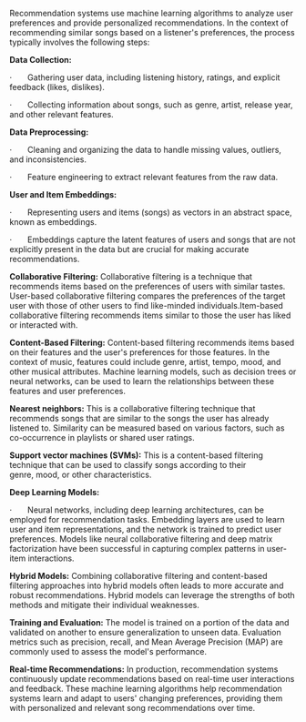 

Recommendation systems use machine learning algorithms to analyze user preferences and provide personalized recommendations. In the context of recommending similar songs based on a listener's preferences, the process typically involves the following steps:

**Data Collection:**

·       Gathering user data, including listening history, ratings, and explicit feedback (likes, dislikes).

·       Collecting information about songs, such as genre, artist, release year, and other relevant features.

**Data Preprocessing:**

·       Cleaning and organizing the data to handle missing values, outliers, and inconsistencies.

·       Feature engineering to extract relevant features from the raw data.

**User and Item Embeddings:**

·       Representing users and items (songs) as vectors in an abstract space, known as embeddings.

·       Embeddings capture the latent features of users and songs that are not explicitly present in the data but are crucial for making accurate recommendations.

**Collaborative Filtering:**
Collaborative filtering is a technique that recommends items based on the preferences of users with similar tastes. User-based collaborative filtering compares the preferences of the target user with those of other users to find like-minded individuals.Item-based collaborative filtering recommends items similar to those the user has liked or interacted with.

**Content-Based Filtering:**
Content-based filtering recommends items based on their features and the user's preferences for those features. In the context of music, features could include genre, artist, tempo, mood, and other musical attributes. Machine learning models, such as decision trees or neural networks, can be used to learn the relationships between these features and user preferences.

**Nearest neighbors:** This is a collaborative filtering technique that recommends songs that are similar to the songs the user has already listened to. Similarity can be measured based on various factors, such as co-occurrence in playlists or shared user ratings.

**Support vector machines (SVMs):** This is a content-based filtering technique that can be used to classify songs according to their genre, mood, or other characteristics.

**Deep Learning Models:**

·       Neural networks, including deep learning architectures, can be employed for recommendation tasks. Embedding layers are used to learn user and item representations, and the network is trained to predict user preferences. Models like neural collaborative filtering and deep matrix factorization have been successful in capturing complex patterns in user-item interactions.

**Hybrid Models:**
Combining collaborative filtering and content-based filtering approaches into hybrid models often leads to more accurate and robust recommendations. Hybrid models can leverage the strengths of both methods and mitigate their individual weaknesses.

**Training and Evaluation:**
The model is trained on a portion of the data and validated on another to ensure generalization to unseen data. Evaluation metrics such as precision, recall, and Mean Average Precision (MAP) are commonly used to assess the model's performance.

**Real-time Recommendations:**
In production, recommendation systems continuously update recommendations based on real-time user interactions and feedback. These machine learning algorithms help recommendation systems learn and adapt to users' changing preferences, providing them with personalized and relevant song recommendations over time.

